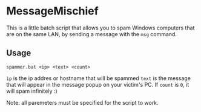 # MessageMischief
This is a little batch script that allows you to spam Windows computers that are on the same LAN, by sending a message with the `msg` command.

## Usage
```batch
spammer.bat <ip> <text> <count>
```
`ìp` is the ip addres or hostname that will be spammed
`text` is the message that will appear in the message popup on your victim's PC.
If `count` is `0`, it will spam infinitely :)

Note: all paremeters must be specified for the script to work.

